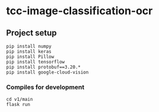 # tcc-image-classification-ocr

## Project setup
```
pip install numpy
pip install keras
pip install Pillow
pip install tensorflow
pip install protobuf==3.20.*
pip install google-cloud-vision
```

### Compiles for development
```
cd v1/main
flask run
```

